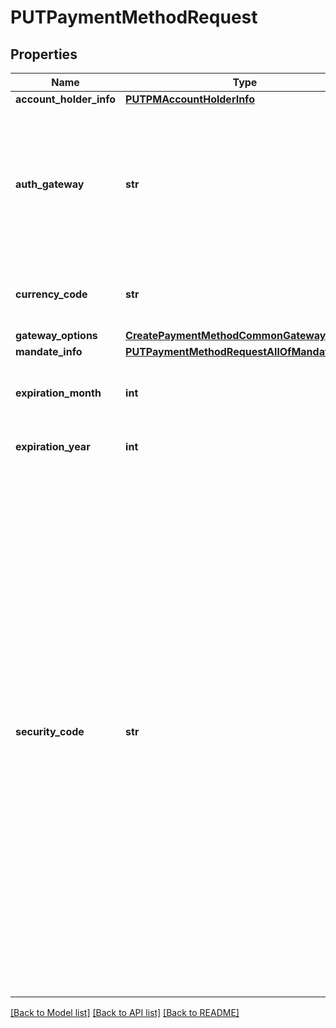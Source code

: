 # PUTPaymentMethodRequest

## Properties
Name | Type | Description | Notes
------------ | ------------- | ------------- | -------------
**account_holder_info** | [**PUTPMAccountHolderInfo**](PUTPMAccountHolderInfo.md) |  | [optional] 
**auth_gateway** | **str** | Specifies the ID of the payment gateway that Zuora will use to authorize the payments that are made with the payment method.  | [optional] 
**currency_code** | **str** | The currency used for payment method authorization.  | [optional] 
**gateway_options** | [**CreatePaymentMethodCommonGatewayOptions**](CreatePaymentMethodCommonGatewayOptions.md) |  | [optional] 
**mandate_info** | [**PUTPaymentMethodRequestAllOfMandateInfo**](PUTPaymentMethodRequestAllOfMandateInfo.md) |  | [optional] 
**expiration_month** | **int** | One or two digits expiration month (1-12).           | [optional] 
**expiration_year** | **int** | Four-digit expiration year.  | [optional] 
**security_code** | **str** | Optional. It is the CVV or CVV2 security code specific for the credit card or debit card. To ensure PCI compliance, this value is not stored and cannot be queried.   If securityCode code is not passed in the request payload, this operation only updates related fields in the payload. It does not validate the payment method through the gateway.  If securityCode is passed in the request payload, this operation retrieves the credit card information from payload and validates them through the gateway.  | [optional] 

[[Back to Model list]](../README.md#documentation-for-models) [[Back to API list]](../README.md#documentation-for-api-endpoints) [[Back to README]](../README.md)


